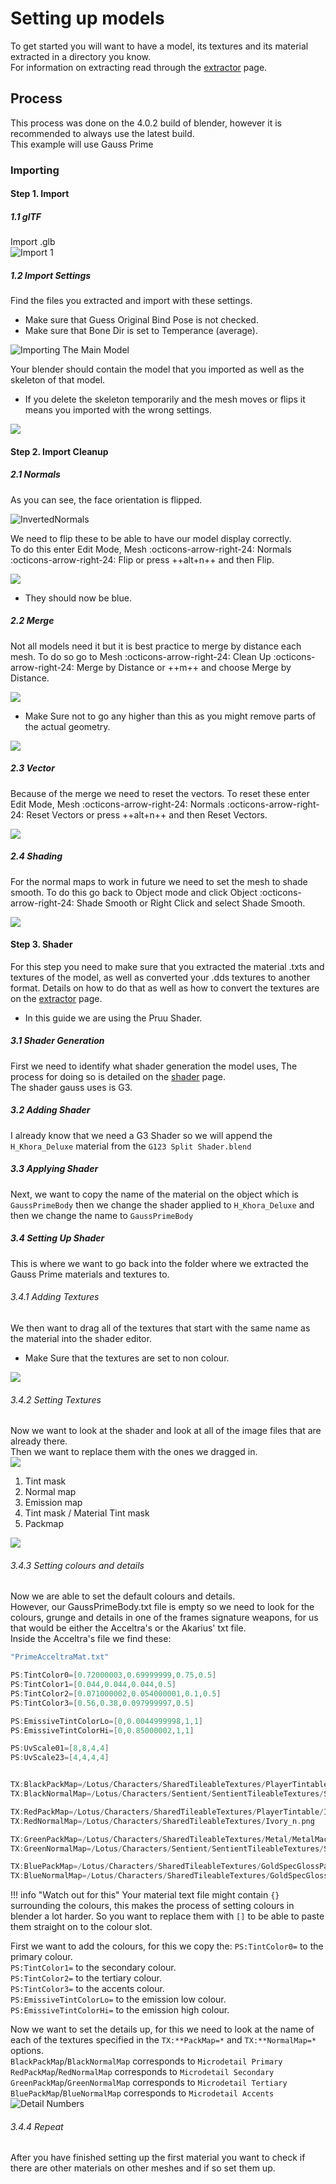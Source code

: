 # Setting up models
To get started you will want to have a model, its textures and its material extracted in a directory you know.  
For information on extracting read through the [extractor](../extractor/extractor.md) page.  
## Process  
This process was done on the 4.0.2 build of blender, however it is recommended to always use the latest build.  
This example will use Gauss Prime
### Importing  
#### Step 1.  Import
##### 1.1 glTF
Import .glb  
![Import 1](../../assets/images/import-1.png)  

##### 1.2  Import Settings  
Find the files you extracted and import with these settings.

- Make sure that Guess Original Bind Pose is not checked.  
- Make sure that Bone Dir is set to Temperance (average).  

![Importing The Main Model](../../assets/images/import-3.png)  

Your blender should contain the model that you imported as well as the skeleton of that model.  

- If you delete the skeleton temporarily and the mesh moves or flips it means you imported with the wrong settings.  

![](../../assets/images/imported-1.png)  

#### Step 2. Import Cleanup  
##### 2.1 Normals
As you can see, the face orientation is flipped.  

![InvertedNormals](../../assets/images/normal-orientation.png)  

We need to flip these to be able to have our model display correctly.  
To do this enter Edit Mode, Mesh :octicons-arrow-right-24: Normals :octicons-arrow-right-24: Flip or press ++alt+n++ and then Flip.  

![](../../assets/images/flip-normals.png)  

- They should now be blue. 

##### 2.2 Merge  
Not all models need it but it is best practice to merge by distance each mesh.
To do so go to Mesh :octicons-arrow-right-24: Clean Up :octicons-arrow-right-24: Merge by Distance or ++m++ and choose Merge by Distance.  

![](../../assets/images/by-distance-1.png)  

- Make Sure not to go any higher than this as you might remove parts of the actual geometry.  

![](../../assets/images/by-distance-2.png)  

##### 2.3 Vector  
Because of the merge we need to reset the vectors.
To reset these enter Edit Mode, Mesh :octicons-arrow-right-24: Normals :octicons-arrow-right-24: Reset Vectors or press ++alt+n++ and then Reset Vectors.  

![](../../assets/images/reset-vectors.png)  

##### 2.4 Shading
For the normal maps to work in future we need to set the mesh to shade smooth.
To do this go back to Object mode and click Object :octicons-arrow-right-24: Shade Smooth or Right Click and select Shade Smooth.  

![](../../assets/images/shade-smooth.png)  

#### Step 3. Shader
For this step you need to make sure that you extracted the material .txts and textures of the model, as well as converted your .dds textures to another format. Details on how to do that as well as how to convert the textures are on the [extractor](../extractor/extractor.md) page.  

- In this guide we are using the Pruu Shader.  

##### 3.1 Shader Generation  
First we need to identify what shader generation the model uses, The process for doing so is detailed on the [shader](../shaders/shaders.md) page.  
The shader gauss uses is G3.  
##### 3.2 Adding Shader  
I already know that we need a G3 Shader so we will append the `H_Khora_Deluxe` material from the `G123 Split Shader.blend` 
##### 3.3 Applying Shader 
Next, we want to copy the name of the material on the object which is `GaussPrimeBody` then we change the shader applied to `H_Khora_Deluxe` and then we change the name to `GaussPrimeBody` 
##### 3.4 Setting Up Shader 
This is where we want to go back into the folder where we extracted the Gauss Prime materials and textures to.
###### 3.4.1 Adding Textures
We then want to drag all of the textures that start with the same name as the material into the shader editor.  

- Make Sure that the textures are set to non colour.  

![](../../assets/images/textures-nc.png)

###### 3.4.2 Setting Textures 
Now we want to look at the shader and look at all of the image files that are already there.  
Then we want to replace them with the ones we dragged in.  
![](../../assets/images/node-replacment.png)  

1. Tint mask
2. Normal map 
3. Emission map 
4. Tint mask / Material Tint mask
5. Packmap 

![](../../assets/images/node-replaced.png)  

###### 3.4.3 Setting colours and details 

Now we are able to set the default colours and details.  
However, our GaussPrimeBody.txt file is empty so we need to look for the colours, grunge and details in one of the frames signature weapons, for us that would be either the Acceltra's or the Akarius' txt file.  
Inside the Acceltra's file we find these:  
```c
"PrimeAcceltraMat.txt"

PS:TintColor0=[0.72000003,0.69999999,0.75,0.5]
PS:TintColor1=[0.044,0.044,0.044,0.5]
PS:TintColor2=[0.071000002,0.054000001,0.1,0.5]
PS:TintColor3=[0.56,0.38,0.097999997,0.5]

PS:EmissiveTintColorLo=[0,0.0044999998,1,1]
PS:EmissiveTintColorHi=[0,0.85000002,1,1]

PS:UvScale01=[8,8,4,4]
PS:UvScale23=[4,4,4,4]


TX:BlackPackMap=/Lotus/Characters/SharedTileableTextures/PlayerTintable/Porcelain50PackMap
TX:BlackNormalMap=/Lotus/Characters/Sentient/SentientTileableTextures/SentientSurfaceA_n.png

TX:RedPackMap=/Lotus/Characters/SharedTileableTextures/PlayerTintable/Ivory50PackMap
TX:RedNormalMap=/Lotus/Characters/SharedTileableTextures/Ivory_n.png

TX:GreenPackMap=/Lotus/Characters/SharedTileableTextures/Metal/MetalMachined/MetalmachinedPackMap
TX:GreenNormalMap=/Lotus/Characters/Sentient/SentientTileableTextures/SentientIron_n.png

TX:BluePackMap=/Lotus/Characters/SharedTileableTextures/GoldSpecGlossPackMap
TX:BlueNormalMap=/Lotus/Characters/SharedTileableTextures/GoldSpecGloss_n.png

```
!!! info "Watch out for this"
	Your material text file might contain `{}` surrounding the colours, this makes the process of setting colours in blender a lot harder. So you want to replace them with `[]` to be able to paste them straight on to the colour slot.   

First we want to add the colours, for this we copy the:
`PS:TintColor0=` to the primary colour.  
`PS:TintColor1=` to the secondary colour.  
`PS:TintColor2=` to the tertiary colour.  
`PS:TintColor3=` to the accents colour.  
`PS:EmissiveTintColorLo=` to the emission low colour.  
`PS:EmissiveTintColorHi=` to the emission high colour.  

Now we want to set the details up, for this we need to look at the name of each of the textures specified in the `TX:**PackMap=*` and `TX:**NormalMap=*` options.    
`BlackPackMap`/`BlackNormalMap` corresponds to `Microdetail Primary`  
`RedPackMap`/`RedNormalMap` corresponds to `Microdetail Secondary`  
`GreenPackMap`/`GreenNormalMap` corresponds to `Microdetail Tertiary`  
`BluePackMap`/`BlueNormalMap` corresponds to `Microdetail Accents`  
![Detail Numbers](../../assets/images/detail-nums.png)  

###### 3.4.4 Repeat 
After you have finished setting up the first material you want to check if there are other materials on other meshes  and if so set them up. 